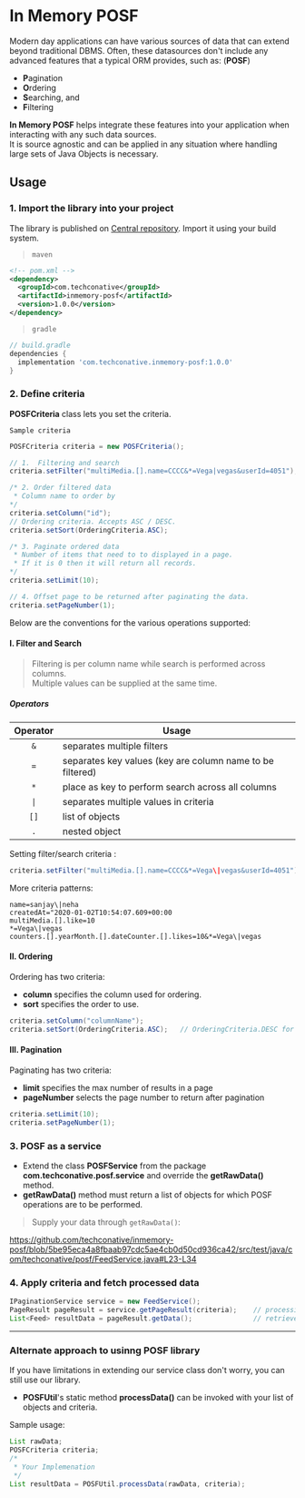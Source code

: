# In Memory POSF

Modern day applications can have various sources of data that can extend beyond traditional DBMS. Often, these datasources don't include any advanced features that a typical ORM provides, such as: (**POSF**)
- **P**agination
- **O**rdering
- **S**earching, and 
- **F**iltering 

**In Memory POSF** helps integrate these features into your application when interacting with any such data sources.  
It is source agnostic and can be applied in any situation where handling large sets of Java Objects is necessary.

## Usage

### 1. Import the library into your project

The library is published on [Central repository](https://search.maven.org/artifact/com.techconative/inmemory-posf/1.0.0/jar). Import it using your build system.  

> `maven`

```xml
<!-- pom.xml -->
<dependency>
  <groupId>com.techconative</groupId>
  <artifactId>inmemory-posf</artifactId>
  <version>1.0.0</version>
</dependency>
```
> `gradle`

```gradle
// build.gradle
dependencies {
  implementation 'com.techconative.inmemory-posf:1.0.0'
}
```


### 2. Define criteria

**POSFCriteria** class lets you set the criteria.  

`Sample criteria`
```java
POSFCriteria criteria = new POSFCriteria();

// 1.  Filtering and search
criteria.setFilter("multiMedia.[].name=CCCC&*=Vega|vegas&userId=4051");

/* 2. Order filtered data
 * Column name to order by
*/ 
criteria.setColumn("id");
// Ordering criteria. Accepts ASC / DESC.
criteria.setSort(OrderingCriteria.ASC);

/* 3. Paginate ordered data
 * Number of items that need to to displayed in a page. 
 * If it is 0 then it will return all records.
*/  
criteria.setLimit(10);

// 4. Offset page to be returned after paginating the data.
criteria.setPageNumber(1);
```


Below are the conventions for the various operations supported:

#### I. Filter and Search

> Filtering is per column name while search is performed across columns.  
> Multiple values can be supplied at the same time.

##### Operators

| Operator  | Usage     |
|:--:       | --        |
| `&`       | separates multiple filters    |
| `=`       | separates key values (key are column name to be filtered)  |
| `*`       | place as key to perform search across all columns     |
| `\|`       | separates multiple values in criteria     |
| `[]`      | list of objects |
| `.`       | nested object   |


Setting filter/search criteria :
```java
criteria.setFilter("multiMedia.[].name=CCCC&*=Vega\|vegas&userId=4051");
```

More criteria patterns:
```cucumber
name=sanjay\|neha  
createdAt="2020-01-02T10:54:07.609+00:00  
multiMedia.[].like=10  
*=Vega\|vegas  
counters.[].yearMonth.[].dateCounter.[].likes=10&*=Vega\|vegas  
```

#### II. Ordering

Ordering has two criteria:
- **column** specifies the column used for ordering.
- **sort** specifies the order to use.

```java
criteria.setColumn("columnName");   
criteria.setSort(OrderingCriteria.ASC);   // OrderingCriteria.DESC for descending
```


#### III. Pagination

Paginating has two criteria:
- **limit** specifies the max number of results in a page
- **pageNumber** selects the page number to return after pagination

```java
criteria.setLimit(10);
criteria.setPageNumber(1);
``` 


### 3. POSF as a service

- Extend the class **POSFService** from the package **com.techconative.posf.service** and override the **getRawData()**  method. 
- **getRawData()** method must return a list of objects for which POSF operations are to be performed. 

> Supply your data through `getRawData()`:

https://github.com/techconative/inmemory-posf/blob/5be95eca4a8fbaab97cdc5ae4cb0d50cd936ca42/src/test/java/com/techconative/posf/FeedService.java#L23-L34


### 4. Apply criteria and fetch processed data

```java
IPaginationService service = new FeedService();
PageResult pageResult = service.getPageResult(criteria);    // processing data with given criteria
List<Feed> resultData = pageResult.getData();               // retrieve processed data
```

---
### Alternate approach to usinng POSF library

If you have limitations in extending our service class don't worry, you can still use our library. 

- **POSFUtil**'s static method **processData()** can be invoked with your list of objects and criteria.

Sample usage:

```java
List rawData;
POSFCriteria criteria;
/*
 * Your Implemenation
 */
List resultData = POSFUtil.processData(rawData, criteria);
```
